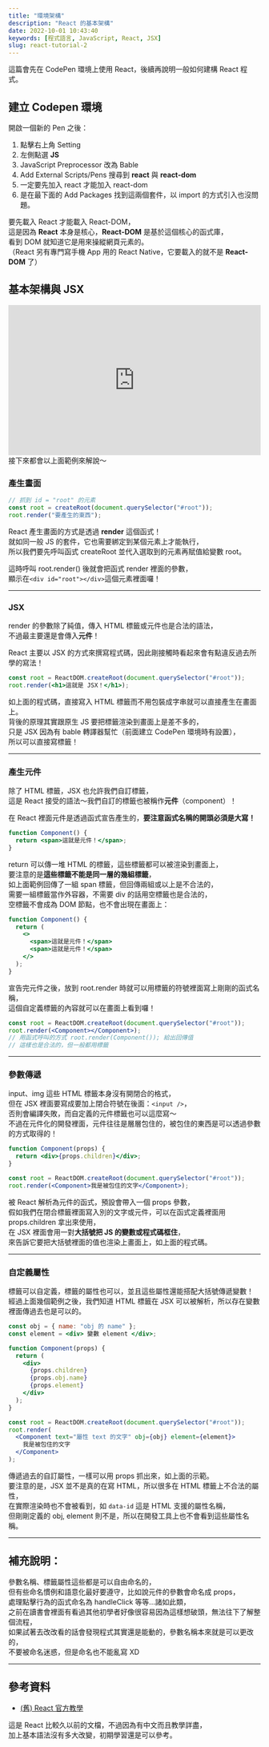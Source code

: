 ```yaml
---
title: "環境架構"
description: "React 的基本架構"
date: 2022-10-01 10:43:40
keywords: [程式語言, JavaScript, React, JSX]
slug: react-tutorial-2
---
```


這篇會先在 CodePen 環境上使用 React，後續再說明一般如何建構 React 程式。

## 建立 Codepen 環境

開啟一個新的 Pen 之後：

1. 點擊右上角 Setting
2. 左側點選 **JS**
3. JavaScript Preprocessor 改為 Bable
4. Add External Scripts/Pens 搜尋到 **react** 與 **react-dom**
5. 一定要先加入 react 才能加入 react-dom
6. 是在最下面的 Add Packages 找到這兩個套件，以 import 的方式引入也沒問題。

要先載入 React 才能載入 React-DOM，  
這是因為 **React** 本身是核心，**React-DOM** 是基於這個核心的函式庫，  
看到 DOM 就知道它是用來操縱網頁元素的。  
（React 另有專門寫手機 App 用的 React Native，它要載入的就不是 **React-DOM** 了）

## 基本架構與 JSX

<iframe height="300" width="100%" scrolling="no" title="React 教學 - 基本架構" src="https://codepen.io/shin9626/embed/XWYKprY?default-tab=js%2Cresult&theme-id=dark" frameborder="no" loading="lazy" allowtransparency="true" allowfullscreen="true">
  See the Pen <a href="https://codepen.io/shin9626/pen/XWYKprY">
  React 教學 - 基本架構</a> by SHIN (<a href="https://codepen.io/shin9626">@shin9626</a>)
  on <a href="https://codepen.io">CodePen</a>.
</iframe>
<br/>
接下來都會以上面範例來解說～

### 產生畫面

```jsx
// 抓到 id = "root" 的元素
const root = createRoot(document.querySelector("#root"));
root.render("要產生的東西");
```

React 產生畫面的方式是透過 **render** 這個函式！  
就如同一般 JS 的套件，它也需要綁定到某個元素上才能執行，  
所以我們要先呼叫函式 createRoot 並代入選取到的元素再賦值給變數 root。

這時呼叫 root.render() 後就會把函式 render 裡面的參數，  
顯示在`<div id="root"></div>`這個元素裡面囉！

---

### JSX

render 的參數除了純值，傳入 HTML 標籤或元件也是合法的語法，  
不過最主要還是會傳入**元件**！

React 主要以 JSX 的方式來撰寫程式碼，因此剛接觸時看起來會有點違反過去所學的寫法！

```jsx
const root = ReactDOM.createRoot(document.querySelector("#root"));
root.render(<h1>這就是 JSX！</h1>);
```

如上面的程式碼，直接寫入 HTML 標籤而不用包裝成字串就可以直接產生在畫面上。  
背後的原理其實跟原生 JS 要把標籤渲染到畫面上是差不多的，  
只是 JSX 因為有 bable 轉譯器幫忙（前面建立 CodePen 環境時有設置），  
所以可以直接寫標籤！

---

### 產生元件

除了 HTML 標籤，JSX 也允許我們自訂標籤，  
這是 React 接受的語法～我們自訂的標籤也被稱作**元件**（component）！

在 React 裡面元件是透過函式宣告產生的，**要注意函式名稱的開頭必須是大寫！**

```jsx
function Component() {
  return <span>這就是元件！</span>;
}
```

return 可以傳一堆 HTML 的標籤，這些標籤都可以被渲染到畫面上，  
要注意的是**這些標籤不能是同一層的幾組標籤**，  
如上面範例回傳了一組 span 標籤，但回傳兩組或以上是不合法的，  
需要一組標籤當作外容器，不需要 div 的話用空標籤也是合法的，  
空標籤不會成為 DOM 節點，也不會出現在畫面上：

```jsx
function Component() {
  return (
    <>
      <span>這就是元件！</span>
      <span>這就是元件！</span>
    </>
  );
}
```

宣告完元件之後，放到 root.render 時就可以用標籤的符號裡面寫上剛剛的函式名稱，  
這個自定義標籤的內容就可以在畫面上看到囉！

```jsx
const root = ReactDOM.createRoot(document.querySelector("#root"));
root.render(<Component></Component>);
// 用函式呼叫的方式 root.render(Component()); 給出回傳值
// 這樣也是合法的，但一般都用標籤
```

---

### 參數傳遞

input、img 這些 HTML 標籤本身沒有開閉合的格式，  
但在 JSX 裡面要寫成要加上閉合符號在後面：`<input />`，  
否則會編譯失敗，而自定義的元件標籤也可以這麼寫～  
不過在元件化的開發裡面，元件往往是層層包住的，被包住的東西是可以透過參數的方式取得的！

```jsx
function Component(props) {
  return <div>{props.children}</div>;
}

const root = ReactDOM.createRoot(document.querySelector("#root"));
root.render(<Component>我是被包住的文字</Component>);
```

被 React 解析為元件的函式，預設會帶入一個 props 參數，  
假如我們在閉合標籤裡面寫入別的文字或元件，可以在函式定義裡面用 props.children 拿出來使用，  
在 JSX 裡面會用一對**大括號把 JS 的變數或程式碼框住**，  
來告訴它要把大括號裡面的值也渲染上畫面上，如上面的程式碼。

---

### 自定義屬性

標籤可以自定義，標籤的屬性也可以，並且這些屬性還能搭配大括號傳遞變數！  
經過上面幾個範例之後，我們知道 HTML 標籤在 JSX 可以被解析，所以存在變數裡面傳過去也是可以的。

```jsx
const obj = { name: "obj 的 name" };
const element = <div> 變數 element </div>;

function Component(props) {
  return (
    <div>
      {props.children}
      {props.obj.name}
      {props.element}
    </div>
  );
}

const root = ReactDOM.createRoot(document.querySelector("#root"));
root.render(
  <Component text="屬性 text 的文字" obj={obj} element={element}>
    我是被包住的文字
  </Component>
);
```

傳遞過去的自訂屬性，一樣可以用 props 抓出來，如上面的示範。  
要注意的是，JSX 並不是真的在寫 HTML，所以很多在 HTML 標籤上不合法的屬性，  
在實際渲染時也不會被看到，如 `data-id` 這是 HTML 支援的屬性名稱，  
但剛剛定義的 obj, element 則不是，所以在開發工具上也不會看到這些屬性名稱。

---

## 補充說明：

參數名稱、標籤屬性這些都是可以自由命名的，  
但有些命名慣例和語意化最好要遵守，比如說元件的參數會命名成 props，  
處理點擊行為的函式命名為 handleClick 等等...諸如此類，  
之前在讀書會裡面有看過其他初學者好像很容易因為這樣想破頭，無法往下了解整個流程，  
如果試著去改改看的話會發現程式其實還是能動的，參數名稱本來就是可以更改的，  
不要被命名迷惑，但是命名也不能亂寫 XD

---

## 參考資料

- [(舊) React 官方教學](https://zh-hant.reactjs.org/docs/hello-world.html)

這是 React 比較久以前的文檔，不過因為有中文而且教學詳盡，  
加上基本語法沒有多大改變，初期學習還是可以參考。
